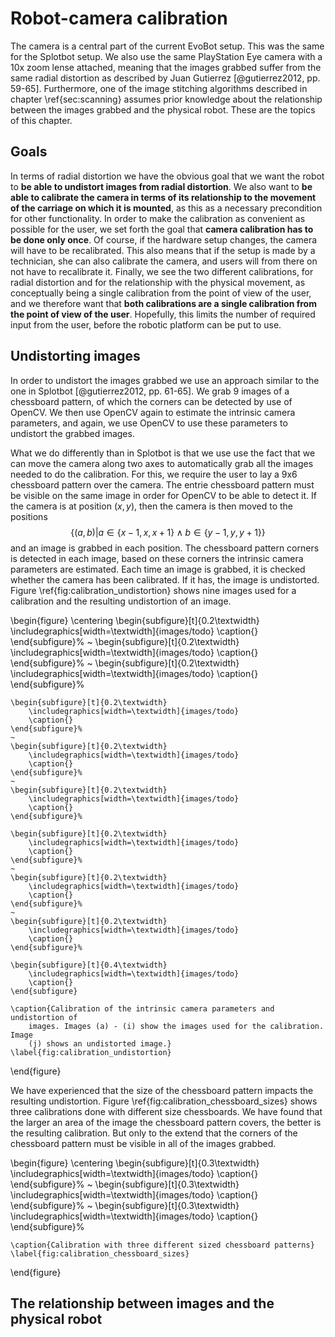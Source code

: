 # Robot-camera calibration
The camera is a central part of the current EvoBot setup. This was the same for
the Splotbot setup. We also use the same PlayStation Eye camera with a 10x zoom
lense attached, meaning that the images grabbed suffer from the same radial
distortion as described by Juan Gutierrez [@gutierrez2012, pp. 59-65].
Furthermore, one of the image stitching algorithms described in chapter
\ref{sec:scanning} assumes prior knowledge about the relationship between the
images grabbed and the physical robot. These are the topics of this chapter.

## Goals
In terms of radial distortion we have the obvious goal that we want the robot to
**be able to undistort images from radial distortion**. We also want to **be
able to calibrate the camera in terms of its relationship to the movement of
the carriage on which it is mounted**, as this as a necessary precondition
for other functionality. In order to make the calibration as convenient as
possible for the user, we set forth the goal that **camera calibration has
to be done only once**. Of course, if the hardware setup changes, the camera
will have to be recalibrated. This also means that if the setup is made by a
technician, she can also calibrate the camera, and users will from there on
not have to recalibrate it. Finally, we see the two different calibrations,
for radial distortion and for the relationship with the physical movement,
as conceptually being a single calibration from the point of view of the
user, and we therefore want that **both calibrations are a single
calibration from the point of view of the user**. Hopefully, this limits the
number of required input from the user, before the robotic platform can be
put to use.

## Undistorting images
In order to undistort the images grabbed we use an approach similar to the one in
Splotbot [@gutierrez2012, pp. 61-65]. We grab 9 images of a chessboard pattern,
of which the corners can be detected by use of OpenCV. We then use OpenCV again
to estimate the intrinsic camera parameters, and again, we use OpenCV to use
these parameters to undistort the grabbed images.

What we do differently than in Splotbot is that we use use the fact that we can
move the camera along two axes to automatically grab all the images needed to do
the calibration. For this, we require the user to lay a 9x6 chessboard pattern
over the camera. The entrie chessboard pattern must be visible on the same image
in order for OpenCV to be able to detect it. If the camera is at position $(x,
y)$, then the camera is then moved to the positions
$$\left\{ (a, b) | a \in \left\{ x-1,x,x+1 \right\} \land b \in \left\{ y-1,y,y+1 \right\} \right\}$$
and an image is grabbed in each position. The chessboard pattern corners is detected in
each image, based on these corners the intrinsic camera parameters are
estimated. Each time an image is grabbed, it is checked whether the camera has
been calibrated. If it has, the image is undistorted. Figure
\ref{fig:calibration_undistortion} shows nine images used for a calibration and
the resulting undistortion of an image.

\begin{figure}
    \centering
    \begin{subfigure}[t]{0.2\textwidth}
        \includegraphics[width=\textwidth]{images/todo}
        \caption{}
    \end{subfigure}%
    ~
    \begin{subfigure}[t]{0.2\textwidth}
        \includegraphics[width=\textwidth]{images/todo}
        \caption{}
    \end{subfigure}%
    ~
    \begin{subfigure}[t]{0.2\textwidth}
        \includegraphics[width=\textwidth]{images/todo}
        \caption{}
    \end{subfigure}%

    \begin{subfigure}[t]{0.2\textwidth}
        \includegraphics[width=\textwidth]{images/todo}
        \caption{}
    \end{subfigure}%
    ~
    \begin{subfigure}[t]{0.2\textwidth}
        \includegraphics[width=\textwidth]{images/todo}
        \caption{}
    \end{subfigure}%
    ~
    \begin{subfigure}[t]{0.2\textwidth}
        \includegraphics[width=\textwidth]{images/todo}
        \caption{}
    \end{subfigure}%

    \begin{subfigure}[t]{0.2\textwidth}
        \includegraphics[width=\textwidth]{images/todo}
        \caption{}
    \end{subfigure}%
    ~
    \begin{subfigure}[t]{0.2\textwidth}
        \includegraphics[width=\textwidth]{images/todo}
        \caption{}
    \end{subfigure}%
    ~
    \begin{subfigure}[t]{0.2\textwidth}
        \includegraphics[width=\textwidth]{images/todo}
        \caption{}
    \end{subfigure}%

    \begin{subfigure}[t]{0.4\textwidth}
        \includegraphics[width=\textwidth]{images/todo}
        \caption{}
    \end{subfigure}

    \caption{Calibration of the intrinsic camera parameters and undistortion of
        images. Images (a) - (i) show the images used for the calibration. Image
        (j) shows an undistorted image.}
    \label{fig:calibration_undistortion}
\end{figure}

We have experienced that the size of the chessboard pattern impacts the
resulting undistortion. Figure \ref{fig:calibration_chessboard_sizes} shows
three calibrations done with different size chessboards. We have found that the
larger an area of the image the chessboard pattern covers, the better is the
resulting calibration. But only to the extend that the corners of the chessboard
pattern must be visible in all of the images grabbed.

\begin{figure}
    \centering
    \begin{subfigure}[t]{0.3\textwidth}
        \includegraphics[width=\textwidth]{images/todo}
        \caption{}
    \end{subfigure}%
    ~
    \begin{subfigure}[t]{0.3\textwidth}
        \includegraphics[width=\textwidth]{images/todo}
        \caption{}
    \end{subfigure}%
    ~
    \begin{subfigure}[t]{0.3\textwidth}
        \includegraphics[width=\textwidth]{images/todo}
        \caption{}
    \end{subfigure}%

    \caption{Calibration with three different sized chessboard patterns}
    \label{fig:calibration_chessboard_sizes}
\end{figure}

## The relationship between images and the physical robot
